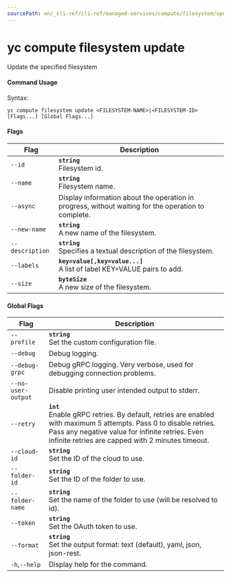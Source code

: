 ```yaml
---
sourcePath: en/_cli-ref/cli-ref/managed-services/compute/filesystem/update.md
---
```

# yc compute filesystem update

Update the specified filesystem

#### Command Usage

Syntax: 

`yc compute filesystem update <FILESYSTEM-NAME>|<FILESYSTEM-ID> [Flags...] [Global Flags...]`

#### Flags

| Flag | Description |
|----|----|
|`--id`|<b>`string`</b><br/> Filesystem id.|
|`--name`|<b>`string`</b><br/> Filesystem name.|
|`--async`| Display information about the operation in progress, without waiting for the operation to complete.|
|`--new-name`|<b>`string`</b><br/> A new name of the filesystem.|
|`--description`|<b>`string`</b><br/> Specifies a textual description of the filesystem.|
|`--labels`|<b>`key=value[,key=value...]`</b><br/> A list of label KEY=VALUE pairs to add.|
|`--size`|<b>`byteSize`</b><br/> A new size of the filesystem.|

#### Global Flags

| Flag | Description |
|----|----|
|`--profile`|<b>`string`</b><br/>Set the custom configuration file.|
|`--debug`|Debug logging.|
|`--debug-grpc`|Debug gRPC logging. Very verbose, used for debugging connection problems.|
|`--no-user-output`|Disable printing user intended output to stderr.|
|`--retry`|<b>`int`</b><br/>Enable gRPC retries. By default, retries are enabled with maximum 5 attempts. Pass 0 to disable retries. Pass any negative value for infinite retries. Even infinite retries are capped with 2 minutes timeout.|
|`--cloud-id`|<b>`string`</b><br/>Set the ID of the cloud to use.|
|`--folder-id`|<b>`string`</b><br/>Set the ID of the folder to use.|
|`--folder-name`|<b>`string`</b><br/>Set the name of the folder to use (will be resolved to id).|
|`--token`|<b>`string`</b><br/>Set the OAuth token to use.|
|`--format`|<b>`string`</b><br/>Set the output format: text (default), yaml, json, json-rest.|
|`-h`,`--help`|Display help for the command.|
